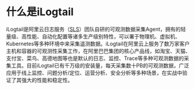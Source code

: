 # 什么是iLogtail

iLogtail是阿里云日志服务（[SLS](https://www.aliyun.com/product/sls)）团队自研的可观测数据采集Agent，拥有的轻量级、高性能、自动化配置等诸多生产级别特性，可以署于物理机、虚拟机、Kubernetes等多种环境中来采集遥测数据。iLogtail在阿里云上服务了数万家客户主机和容器的可观测性采集工作，在阿里巴巴集团的核心产品线，如淘宝、天猫、支付宝、菜鸟、高德地图等也是默认的日志、监控、Trace等多种可观测数据的采集工具。目前iLogtail已有千万级的安装量，每天采集数十PB的可观测数据，广泛应用于线上监控、问题分析/定位、运营分析、安全分析等多种场景，在实战中验证了其强大的性能和稳定性。

